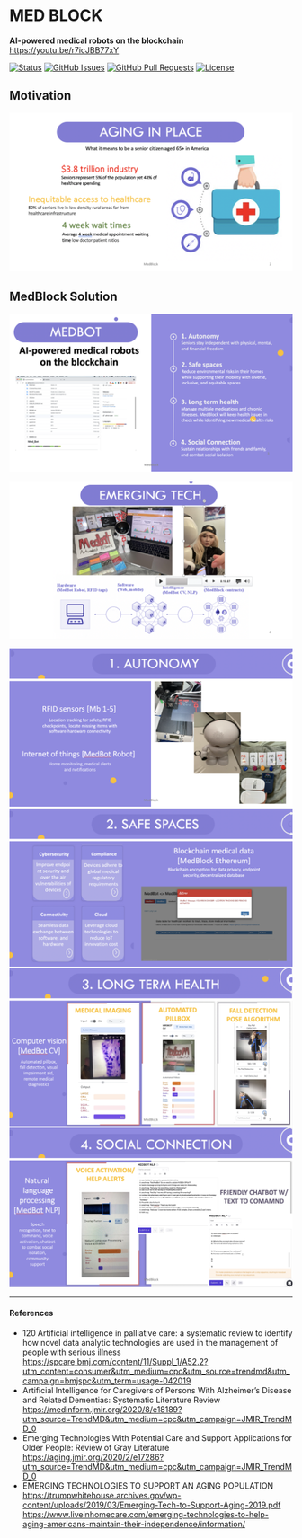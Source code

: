 # MED BLOCK 

**AI-powered medical robots on the blockchain** https://youtu.be/r7icJBB77xY

<div>
  
  [![Status](https://img.shields.io/badge/status-active-success.svg)]()
  [![GitHub Issues](https://img.shields.io/github/issues/lucylow/medblock.svg)](https://github.com/lucylow/medblock/issues)
  [![GitHub Pull Requests](https://img.shields.io/github/issues-pr/lucylow/medblock.svg)](https://github.com/lucylow/medblock/pulls)
  [![License](https://img.shields.io/bower/l/bootstrap)]()

</div>

## Motivation 

![](https://github.com/lucylow/medblock/blob/main/Images/Screen%20Shot%202021-04-23%20at%205.53.59%20PM.png)

## MedBlock Solution

![](https://github.com/lucylow/medblock/blob/main/Images/Screen%20Shot%202021-04-23%20at%205.48.09%20PM.png)

![](https://github.com/lucylow/medblock/blob/main/Images/Screen%20Shot%202021-04-23%20at%205.48.34%20PM.png)

![](https://github.com/lucylow/medblock/blob/main/Images/Screen%20Shot%202021-04-23%20at%205.48.44%20PM.png)
![](https://github.com/lucylow/medblock/blob/main/Images/Screen%20Shot%202021-04-23%20at%205.48.52%20PM.png)
![](https://github.com/lucylow/medblock/blob/main/Images/Screen%20Shot%202021-04-23%20at%205.49.04%20PM.png)
![](https://github.com/lucylow/medblock/blob/main/Images/Screen%20Shot%202021-04-23%20at%205.49.12%20PM.png)

---
#### References

* 120 Artificial intelligence in palliative care: a systematic review to identify how novel data analytic technologies are used in the management of people with serious illness https://spcare.bmj.com/content/11/Suppl_1/A52.2?utm_content=consumer&utm_medium=cpc&utm_source=trendmd&utm_campaign=bmjspc&utm_term=usage-042019
* Artificial Intelligence for Caregivers of Persons With Alzheimer’s Disease and Related Dementias: Systematic Literature Review https://medinform.jmir.org/2020/8/e18189?utm_source=TrendMD&utm_medium=cpc&utm_campaign=JMIR_TrendMD_0
* Emerging Technologies With Potential Care and Support Applications for Older People: Review of Gray Literature https://aging.jmir.org/2020/2/e17286?utm_source=TrendMD&utm_medium=cpc&utm_campaign=JMIR_TrendMD_0
* EMERGING TECHNOLOGIES TO SUPPORT AN AGING POPULATION https://trumpwhitehouse.archives.gov/wp-content/uploads/2019/03/Emerging-Tech-to-Support-Aging-2019.pdf
https://www.liveinhomecare.com/emerging-technologies-to-help-aging-americans-maintain-their-independence/information/





